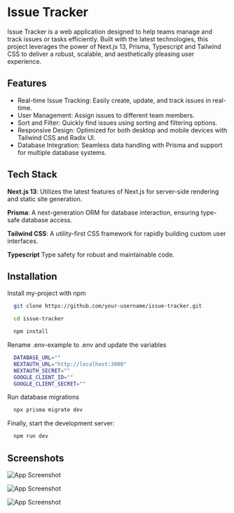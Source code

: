 # Issue Tracker

Issue Tracker is a web application designed to help teams manage and track issues or tasks efficiently. Built with the latest technologies, this project leverages the power of Next.js 13, Prisma, Typescript and Tailwind CSS to deliver a robust, scalable, and aesthetically pleasing user experience.

## Features

- Real-time Issue Tracking: Easily create, update, and track issues in real-time.
- User Management: Assign issues to different team members.
- Sort and Filter: Quickly find issues using sorting and filtering options.
- Responsive Design: Optimized for both desktop and mobile devices with Tailwind CSS and Radix UI.
- Database Integration: Seamless data handling with Prisma and support for multiple database systems.

## Tech Stack

**Next.js 13**:
Utilizes the latest features of Next.js for server-side rendering and static site generation.

**Prisma**: A next-generation ORM for database interaction, ensuring type-safe database access.

**Tailwind CSS**:
A utility-first CSS framework for rapidly building custom user interfaces.

**Typescript** Type safety for robust and maintainable code.

## Installation

Install my-project with npm

```bash
  git clone https://github.com/your-username/issue-tracker.git
```

```bash
  cd issue-tracker
```

```bash
  npm install
```

Rename .env-example to .env and update the variables

```bash
  DATABASE_URL=""
  NEXTAUTH_URL="http://localhost:3000"
  NEXTAUTH_SECRET=""
  GOOGLE_CLIENT_ID=""
  GOOGLE_CLIENT_SECRET=""
```

Run database migrations

```bash
  npx prisma migrate dev
```

Finally, start the development server:

```bash
  npm run dev
```

## Screenshots

![App Screenshot](https://snipboard.io/6mVhXt.jpg)

![App Screenshot](https://snipboard.io/lasmbW.jpg)

![App Screenshot](https://snipboard.io/pPMOTI.jpg)
